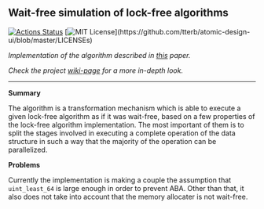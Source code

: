 ## Wait-free simulation of lock-free algorithms

[![Actions Status](https://github.com/boki1/telamon/actions/workflows/ci.yml/badge.svg)](https://github.com/boki1/telamon/actions/workflows/ci.yml)
[![MIT License](https://img.shields.io/apm/l/atomic-design-ui.svg?)](https://github.com/tterb/atomic-design-ui/blob/master/LICENSEs)

_Implementation of the algorithm described in [this](http://www.cs.technion.ac.il/~erez/Papers/wf-simulation-full.pdf) paper._

_Check the project [wiki-page](https://boki1.github.io/telamon/) for a more in-depth look._

---------------

**Summary**

The algorithm is a transformation mechanism which is able to execute a given lock-free algorithm as if it was wait-free, based on a few properties of the lock-free algorithm implementation. The most important of them is to split the stages involved in executing a complete operation of the data structure in such a way that the majority of the operation can be parallelized.

**Problems**

Currently the implementation is making a couple the assumption that `uint_least_64` is large enough in order to prevent ABA.
Other than that, it also does not take into account that the memory allocater is not wait-free.
